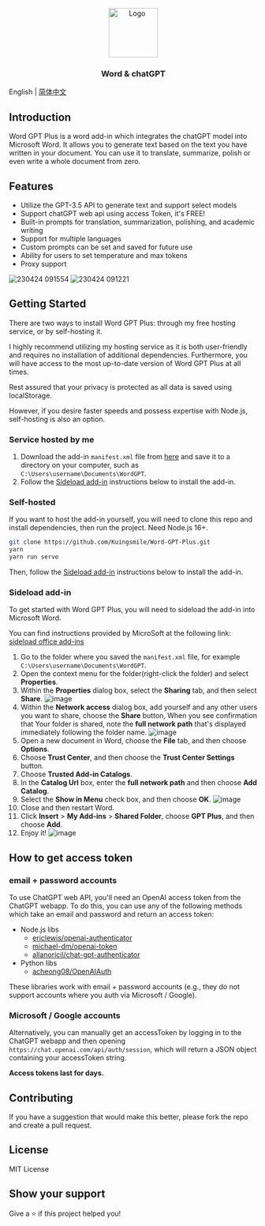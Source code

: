 <div align="center">
  <a href="https://github.com/Kuingsmile/word-GPT-Plus">
    <img src="https://user-images.githubusercontent.com/96409857/233920113-b6919e19-484e-4a4b-82ff-5c72f7314025.png" alt="Logo" height="100">
  </a>

<br />
  <h3 align="center">Word & chatGPT</h3>

</div>

English | [简体中文](https://github.com/Kuingsmile/word-GPT-Plus/blob/master/README_cn.md)

## Introduction

Word GPT Plus is a word add-in which integrates the chatGPT model into Microsoft Word. It allows you to generate text based on the text you have written in your document. You can use it to translate, summarize, polish or even write a whole document from zero.

## Features

- Utilize the GPT-3.5 API to generate text and support select models
- Support chatGPT web api using access Token, it's FREE!
- Built-in prompts for translation, summarization, polishing, and academic writing
- Support for multiple languages
- Custom prompts can be set and saved for future use
- Ability for users to set temperature and max tokens
- Proxy support

![230424 091554](https://user-images.githubusercontent.com/96409857/233878627-6b5abdfd-7ff6-4818-8b26-d78f74ea0e85.gif)
![230424 091221](https://user-images.githubusercontent.com/96409857/233878368-3a793d8b-3740-4471-822b-0e062415b704.gif)

## Getting Started

There are two ways to install Word GPT Plus: through my free hosting service, or by self-hosting it.

I highly recommend utilizing my hosting service as it is both user-friendly and requires no installation of additional dependencies. Furthermore, you will have access to the most up-to-date version of Word GPT Plus at all times.

Rest assured that your privacy is protected as all data is saved using localStorage.

However, if you desire faster speeds and possess expertise with Node.js, self-hosting is also an option.

### Service hosted by me

1. Download the add-in `manifest.xml` file from [here](https://raw.githubusercontent.com/Kuingsmile/word-GPT-Plus/master/release/manifest.xml) and save it to a directory on your computer, such as `C:\Users\username\Documents\WordGPT`.
2. Follow the [Sideload add-in](#sideload-add-in) instructions below to install the add-in.

### Self-hosted

If you want to host the add-in yourself, you will need to clone this repo and install dependencies, then run the project. Need Node.js 16+.

```bash
git clone https://github.com/Kuingsmile/Word-GPT-Plus.git
yarn
yarn run serve
```

Then, follow the [Sideload add-in](#sideload-add-in) instructions below to install the add-in.

### Sideload add-in

To get started with Word GPT Plus, you will need to sideload the add-in into Microsoft Word.

You can find instructions provided by MicroSoft at the following link: [sideload office add-ins](https://learn.microsoft.com/en-us/office/dev/add-ins/testing/create-a-network-shared-folder-catalog-for-task-pane-and-content-add-ins)

1. Go to the folder where you saved the `manifest.xml` file, for example `C:\Users\username\Documents\WordGPT`.
2. Open the context menu for the folder(right-click the folder) and select **Properties**.
3. Within the **Properties** dialog box, select the **Sharing** tab, and then select **Share**.
![image](https://learn.microsoft.com/en-us/office/dev/add-ins/images/sideload-windows-properties-dialog.png)
4. Within the **Network access** dialog box, add yourself and any other users you want to share, choose the **Share** button, When you see confirmation that Your folder is shared, note the **full network path** that's displayed immediately following the folder name.
![image](https://learn.microsoft.com/en-us/office/dev/add-ins/images/sideload-windows-network-access-dialog.png)
5. Open a new document in Word, choose the **File** tab, and then choose **Options**.
6. Choose **Trust Center**, and then choose the **Trust Center Settings** button.
7. Choose **Trusted Add-in Catalogs**.
8. In the **Catalog Url** box, enter the **full network path** and then choose **Add Catalog**.
9. Select the **Show in Menu** check box, and then choose **OK**.
![image](https://learn.microsoft.com/en-us/office/dev/add-ins/images/sideload-windows-trust-center-dialog.png)
10. Close and then restart Word.
11. Click **Insert** > **My Add-ins** > **Shared Folder**, choose **GPT Plus**, and then choose **Add**.
12. Enjoy it!
![image](https://user-images.githubusercontent.com/96409857/234744280-9d9f13cf-536b-4fb5-adfa-cbec262d56a2.png)

## How to get access token

### email + password accounts

To use ChatGPT web API, you'll need an OpenAI access token from the ChatGPT webapp. To do this, you can use any of the following methods which take an email and password and return an access token:

- Node.js libs
  - [ericlewis/openai-authenticator](https://github.com/ericlewis/openai-authenticator)
  - [michael-dm/openai-token](https://github.com/michael-dm/openai-token)
  - [allanoricil/chat-gpt-authenticator](https://github.com/AllanOricil/chat-gpt-authenticator)
- Python libs
  - [acheong08/OpenAIAuth](https://github.com/acheong08/OpenAIAuth)

These libraries work with email + password accounts (e.g., they do not support accounts where you auth via Microsoft / Google).

### Microsoft / Google accounts

Alternatively, you can manually get an accessToken by logging in to the ChatGPT webapp and then opening `https://chat.openai.com/api/auth/session`, which will return a JSON object containing your accessToken string.

**Access tokens last for days.**

## Contributing

If you have a suggestion that would make this better, please fork the repo and create a pull request.

## License

MIT License

## Show your support

Give a ⭐️ if this project helped you!
